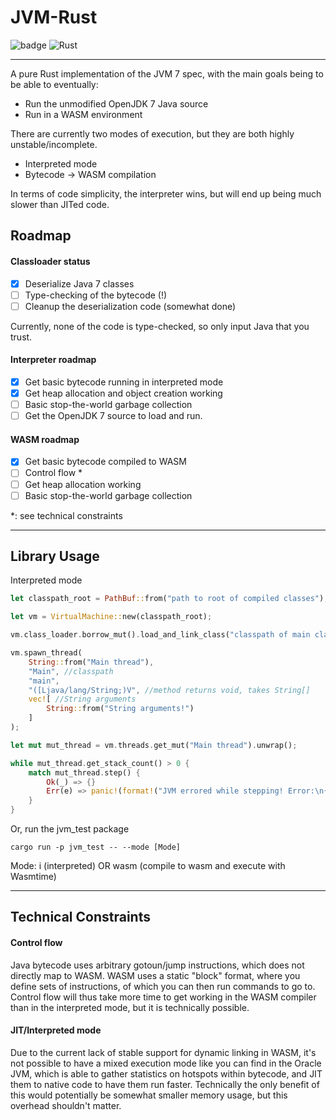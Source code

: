 # JVM-Rust

![badge](https://img.shields.io/badge/version-0.1.0-f39f37) ![Rust](https://github.com/Birbe/jvm/workflows/Rust/badge.svg)

___

A pure Rust implementation of the JVM 7 spec, with the main goals being to be able to eventually:

- Run the unmodified OpenJDK 7 Java source
- Run in a WASM environment

There are currently two modes of execution, but they are both highly unstable/incomplete.

- Interpreted mode
- Bytecode -> WASM compilation

In terms of code simplicity, the interpreter wins, but will end up being much slower
than JITed code.

## Roadmap

#### Classloader status

- [x] Deserialize Java 7 classes
- [ ] Type-checking of the bytecode (!)
- [ ] Cleanup the deserialization code (somewhat done)

Currently, none of the code is type-checked, so only input Java that you trust.

#### Interpreter roadmap

- [x] Get basic bytecode running in interpreted mode
- [x] Get heap allocation and object creation working
- [ ] Basic stop-the-world garbage collection
- [ ] Get the OpenJDK 7 source to load and run.
  
#### WASM roadmap

- [x] Get basic bytecode compiled to WASM
- [ ] Control flow *
- [ ] Get heap allocation working
- [ ] Basic stop-the-world garbage collection

*: see technical constraints

---

## Library Usage

Interpreted mode

```Rust
let classpath_root = PathBuf::from("path to root of compiled classes");

let vm = VirtualMachine::new(classpath_root);

vm.class_loader.borrow_mut().load_and_link_class("classpath of main class");

vm.spawn_thread(
    String::from("Main thread"), 
    "Main", //classpath
    "main", 
    "([Ljava/lang/String;)V", //method returns void, takes String[]
    vec![ //String arguments
        String::from("String arguments!")
    ]
);

let mut mut_thread = vm.threads.get_mut("Main thread").unwrap();

while mut_thread.get_stack_count() > 0 {
    match mut_thread.step() {
        Ok(_) => {}
        Err(e) => panic!(format!("JVM errored while stepping! Error:\n{:?}", e))
    }
}
```

Or, run the jvm_test package

```
cargo run -p jvm_test -- --mode [Mode]
```

Mode: i (interpreted) OR wasm (compile to wasm and execute with Wasmtime)

---

## Technical Constraints

#### Control flow

Java bytecode uses arbitrary gotoun/jump instructions, which does not directly
map to WASM. WASM uses a static "block" format, where you define sets of instructions,
of which you can then run commands to go to. Control flow will thus take
more time to get working in the WASM compiler than in the interpreted mode,
but it is technically possible.

#### JIT/Interpreted mode

Due to the current lack of stable support for dynamic linking in WASM,
it's not possible to have a mixed execution mode like you can find in the Oracle JVM,
which is able to gather statistics on hotspots within bytecode, and JIT them to native code
to have them run faster. Technically the only benefit of this would potentially be somewhat
smaller memory usage, but this overhead shouldn't matter.
